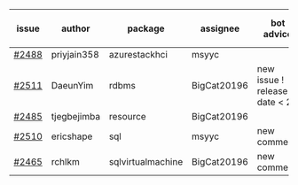| issue | author | package | assignee | bot advice | created date of issue | target release date | date from target |
| ------ | ------ | ------ | ------ | ------ | ------ | ------ | :-----: |
| [#2488](https://github.com/Azure/sdk-release-request/issues/2488) | priyjain358 | azurestackhci | msyyc |   | 02-25 | 03-14 |   |
| [#2511](https://github.com/Azure/sdk-release-request/issues/2511) | DaeunYim | rdbms | BigCat20196 | new issue ! <br> release date < 2 ! <br> | 03-03 | 03-07 | 2 |
| [#2485](https://github.com/Azure/sdk-release-request/issues/2485) | tjegbejimba | resource | BigCat20196 |   | 02-24 | 03-01 |   |
| [#2510](https://github.com/Azure/sdk-release-request/issues/2510) | ericshape | sql | msyyc | new comment.  <br> | 03-03 | 03-09 |   |
| [#2465](https://github.com/Azure/sdk-release-request/issues/2465) | rchlkm | sqlvirtualmachine | BigCat20196 | new comment.  <br> | 02-18 | 02-28 |   |
